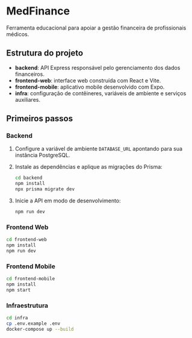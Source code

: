 # MedFinance

Ferramenta educacional para apoiar a gestão financeira de profissionais médicos.

## Estrutura do projeto

- **backend**: API Express responsável pelo gerenciamento dos dados financeiros.
- **frontend-web**: interface web construída com React e Vite.
- **frontend-mobile**: aplicativo mobile desenvolvido com Expo.
- **infra**: configuração de contêineres, variáveis de ambiente e serviços auxiliares.

## Primeiros passos

### Backend

1. Configure a variável de ambiente `DATABASE_URL` apontando para sua instância PostgreSQL.
2. Instale as dependências e aplique as migrações do Prisma:

   ```bash
   cd backend
   npm install
   npx prisma migrate dev
   ```

3. Inicie a API em modo de desenvolvimento:

   ```bash
   npm run dev
   ```

### Frontend Web

```bash
cd frontend-web
npm install
npm run dev
```

### Frontend Mobile

```bash
cd frontend-mobile
npm install
npm start
```

### Infraestrutura

```bash
cd infra
cp .env.example .env
docker-compose up --build
```
